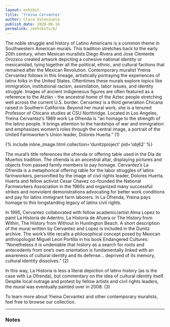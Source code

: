 ```yaml
---
layout: exhibit
title: 'Yreina Cervantez'
author: Clara Valenzuela
publish_date: 2020-06-16
permalink: /exhibits/b/
---
```

The noble struggle and history of Latino Americans is a common theme in Southwestern American murals. This tradition stretches back to the early 20th century, when Mexican muralists Diego Rivera and Jose Clemente Orozsco created artwork depicting a cohesive national identity or mexicanidad, tying together all the political, ethnic, and cultural factions that remained after the Mexican Revolution. Contemporary muralist Yreina Cervantez follows in this lineage, artistically portraying the experiences of latinx folks in the United States. Oftentimes these murals explore topics like immigration, institutional racism, assimilation, labor issues, and identity struggle. Images of ancient indigeneous figures are often featured as a reference to the Atzlàn - the ancestral home of the Aztec people stretching well across the current U.S. border. 
Cervantez is a third generation Chicana raised in Southern California. Beyond her mural work, she is a tenured Professor of Chicanx studies at CSU Northridge. Located in Los Angeles, Yreina Cervantez’s 1989 work La Ofrenda is “an homage to the strength of the latino people. It brings attention to the hardships of war and immigration and emphasizes women’s roles through the central image, a portrait of the United Farmworker’s Union leader, Dolores Huerta.” (1)

{% include inline_image.html collection='dunitzproject' pid='obj62' %}

The mural’s title references the ofrenda or offering table used in the Dia de Muertos tradition. The ofrenda is an ancestral altar, displaying pictures and objects from passed family members to pay homage. Cervantez’s La Ofrenda is a metaphorical offering table for the labor struggles of latinx farmworkers, personified by the image of civil rights leader, Dolores Huerta. Huerta and fellow activist Cesar Chavez co-founded the National Farmworkers Association in the 1960s and organized many successful strikes and nonviolent demonstrations advocating for better work conditions and pay for latinx immigrant farm laborers. In La Ofrenda, Yreina pays homage to this longstanding legacy of latinx civil rights. 

In 1995, Cervantez collaborated with fellow academic/artist Alma Lopez to paint La Historia de Adentro, La Historia de Afuera or The History from Within, The History from Without in Huntington Beach. A short description of the mural written by Cervantez and Lopez is included in the Dunitz archive. The work’s title recalls a philosophical concept posed by Mexican anthropologist Miguel Leon Portilla in his book Endangered Cultures:
“Nonetheless it is undeniable that history as a search for roots and antecedents from one’s own orientation is fundamentally linked with an awareness of cultural identity and its defense… deprived of its memory, cultural identity dissolves.” (2)

In this way, La Historia is less a literal depiction of latinx history (as is the case with La Ofrenda), but commentary on the idea of cultural identity itself. Despite local outrage and protest by fellow artists and civil rights leaders, the mural was eventually painted over in 2008. (3)

To learn more about Yreina Cervantez and other contemporary muralists, feel free to browse our collection. 

---

### Notes

[^1]: “La Ofrenda; The Offering” Dunitz Archive obj. 53

[^2]: “La Historia de Adentro La Historia de Afuera/History From Within History From Without” Dunitz Archive obj. 56

[^3]: “Why Did Huntington Beach Allow a Chicano Mural to Get Whitewashed". OC Weekly. September 8, 2017. 

